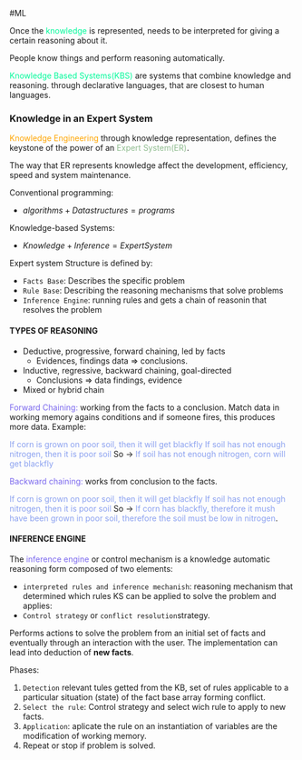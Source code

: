 #ML 

Once the <span style="color:MediumSpringGreen;">knowledge</span> is represented, needs to be interpreted for giving a certain reasoning about it. 

People know things and perform reasoning automatically. 

<span style="color:MediumSpringGreen;">Knowledge Based Systems(KBS)</span> are systems that combine knowledge and reasoning. through declarative languages, that are closest to human languages. 



### Knowledge in an Expert System

<span style="color:orange;">Knowledge Engineering</span> through knowledge representation, defines the keystone of the power of an <span style="color:DarkSeaGreen;">Expert System(ER)</span>. 

The way that ER represents knowledge affect the development, efficiency, speed and system maintenance. 

Conventional programming: 

* $algorithms + Data structures = programs$

Knowledge-based Systems: 

* $Knowledge + Inference = ExpertSystem$

Expert system Structure is defined by: 
* `Facts Base`: Describes the specific problem
* `Rule Base`: Describing the reasoning mechanisms that solve problems
* `Inference Engine`: running rules and gets a chain of reasonin that resolves the problem

#### TYPES OF REASONING

* Deductive, progressive, forward chaining, led by facts
	* Evidences, findings data => conclusions. 
* Inductive, regressive, backward chaining, goal-directed
	* Conclusions => data findings, evidence
* Mixed or hybrid chain

<span style="color:MediumSlateBlue;">Forward Chaining:</span> working from the facts to a conclusion. Match data in working memory agains conditions and if someone fires, this produces more data. 
Example: 

<span style="color:#8ba1f0;">If corn is grown on poor soil, then it will get blackfly</span>
<span style="color:#8ba1f0;">If soil has not enough nitrogen, then it is poor soil</span>
So -> <span style="color:#8ba1f0;"> If soil has not enough nitrogen, corn will get blackfly</span>

<span style="color:MediumSlateBlue;">Backward chaining:</span> works from conclusion to the facts. 

<span style="color:#8ba1f0;">If corn is grown on poor soil, then it will get blackfly</span>
<span style="color:#8ba1f0;">If soil has not enough nitrogen, then it is poor soil</span>
So -> <span style="color:#8ba1f0;">If corn has blackfly, therefore it mush have been grown in poor soil, therefore the soil must be low in nitrogen</span>. 

#### INFERENCE ENGINE

The <span style="color:MediumSlateBlue;">inference engine</span> or control mechanism is a knowledge automatic reasoning form composed of two elements: 
+ `interpreted rules and inference mechanish`: reasoning mechanism that determined which rules KS can be applied to solve the problem and applies: 
+ `Control strategy` or `conflict resolution`strategy. 

Performs actions to solve the problem from an initial set of facts and eventually through an interaction with the user. 
The implementation can lead into deduction of **new facts**. 

Phases: 
1. `Detection` relevant tules getted from the KB, set of rules applicable to a particular situation (state) of the fact base array forming conflict.
2. `Select the rule`: Control strategy and select wich rule to apply to new facts. 
3. `Application`: aplicate the rule on an instantiation of variables are the modification of working memory. 
4. Repeat or stop if problem is solved. 
